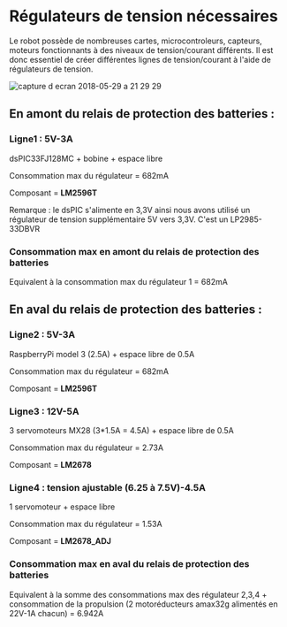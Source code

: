 # Régulateurs de tension nécessaires

<p>Le robot possède de nombreuses cartes, microcontroleurs, capteurs, moteurs fonctionnants à des niveaux de tension/courant différents. Il est donc essentiel de créer différentes lignes de tension/courant à l'aide de régulateurs de tension.</p>


![capture d ecran 2018-05-29 a 21 29 29](https://user-images.githubusercontent.com/37216551/40680740-69be8190-6387-11e8-95e1-87cd25c6beab.png)


## En amont du relais de protection des batteries :

### Ligne1 : 5V-3A
<p>dsPIC33FJ128MC + bobine + espace libre</p>
<p>Consommation max du régulateur = 682mA</p>
<p>Composant = <b>LM2596T</b></p>
<p>Remarque : le dsPIC s'alimente en 3,3V ainsi nous avons utilisé un régulateur de tension supplémentaire 5V vers 3,3V. C'est un LP2985-33DBVR</p>

### Consommation max en amont du relais de protection des batteries
<p>Equivalent à la consommation max du régulateur 1 = 682mA</p>

## En aval du relais de protection des batteries :

### Ligne2 : 5V-3A 
<p>RaspberryPi model 3 (2.5A) + espace libre de 0.5A</p>
<p>Consommation max du régulateur = 682mA</p>
<p>Composant = <b>LM2596T</b></p>

### Ligne3 : 12V-5A 
<p>3 servomoteurs MX28 (3*1.5A = 4.5A) + espace libre de 0.5A</p>
<p>Consommation max du régulateur = 2.73A</p>
<p>Composant = <b>LM2678</b></p>

### Ligne4 : tension ajustable (6.25 à 7.5V)-4.5A
<p>1 servomoteur + espace libre</p>
<p>Consommation max du régulateur = 1.53A</p>
<p>Composant = <b>LM2678_ADJ</b></p>

### Consommation max en aval du relais de protection des batteries
<p>Equivalent à la somme des consommations max des régulateur 2,3,4 
     + consommation de la propulsion (2 motoréducteurs amax32g alimentés en 22V-1A chacun) = 6.942A</p>
